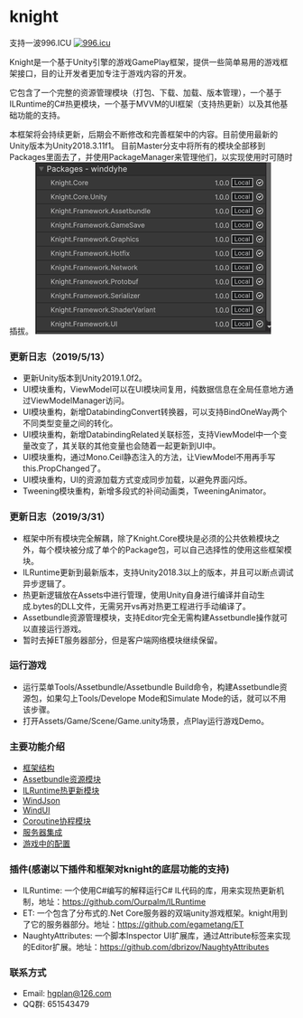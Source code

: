 # knight
支持一波996.ICU
<a href="https://996.icu"><img src="https://img.shields.io/badge/link-996.icu-red.svg" alt="996.icu"></a>

Knight是一个基于Unity引擎的游戏GamePlay框架，提供一些简单易用的游戏框架接口，目的让开发者更加专注于游戏内容的开发。

它包含了一个完整的资源管理模块（打包、下载、加载、版本管理），一个基于ILRuntime的C#热更模块，一个基于MVVM的UI框架（支持热更新）以及其他基础功能的支持。

本框架将会持续更新，后期会不断修改和完善框架中的内容。目前使用最新的Unity版本为Unity2018.3.11f1。
目前Master分支中将所有的模块全部移到Packages里面去了，并使用PackageManager来管理他们，以实现使用时可随时插拔。
![knight的框架结构](https://github.com/winddyhe/knight/blob/master/Doc/res/images/img_1.png)
### 更新日志（2019/5/13）
* 更新Unity版本到Unity2019.1.0f2。
* UI模块重构，ViewModel可以在UI模块间复用，纯数据信息在全局任意地方通过ViewModelManager访问。
* UI模块重构，新增DatabindingConvert转换器，可以支持BindOneWay两个不同类型变量之间的转化。
* UI模块重构，新增DatabindingRelated关联标签，支持ViewModel中一个变量改变了，其关联的其他变量也会随着一起更新到UI中。
* UI模块重构，通过Mono.Ceil静态注入的方法，让ViewModel不用再手写this.PropChanged了。
* UI模块重构，UI的资源加载方式变成同步加载，以避免界面闪烁。
* Tweening模块重构，新增多段式的补间动画类，TweeningAnimator。

### 更新日志（2019/3/31）
* 框架中所有模块完全解耦，除了Knight.Core模块是必须的公共依赖模块之外，每个模块被分成了单个的Package包，可以自己选择性的使用这些框架模块。
* ILRuntime更新到最新版本，支持Unity2018.3以上的版本，并且可以断点调试异步逻辑了。
* 热更新逻辑放在Assets中进行管理，使用Unity自身进行编译并自动生成.bytes的DLL文件，无需另开vs再对热更工程进行手动编译了。
* Assetbundle资源管理模块，支持Editor完全无需构建Assetbundle操作就可以直接运行游戏。
* 暂时去掉ET服务器部分，但是客户端网络模块继续保留。

### 运行游戏
* 运行菜单Tools/Assetbundle/Assetbundle Build命令，构建Assetbundle资源包，如果勾上Tools/Develope Mode和Simulate Mode的话，就可以不用该步骤。
* 打开Assets/Game/Scene/Game.unity场景，点Play运行游戏Demo。

### 主要功能介绍
* [框架结构](https://github.com/winddyhe/knight/blob/master/Doc/%E4%B8%AD%E6%96%87%E6%96%87%E6%A1%A3/%E6%A1%86%E6%9E%B6%E7%BB%93%E6%9E%84.md)
* [Assetbundle资源模块](https://github.com/winddyhe/knight/blob/master/Doc/%E4%B8%AD%E6%96%87%E6%96%87%E6%A1%A3/Assetbundle%E8%B5%84%E6%BA%90%E6%A8%A1%E5%9D%97.md)
* [ILRuntime热更新模块](https://github.com/winddyhe/knight/blob/master/Doc/%E4%B8%AD%E6%96%87%E6%96%87%E6%A1%A3/ILRuntime%E7%83%AD%E6%9B%B4%E6%96%B0%E6%A8%A1%E5%9D%97.md)
* [WindJson](https://github.com/winddyhe/knight/blob/master/Doc/%E4%B8%AD%E6%96%87%E6%96%87%E6%A1%A3/WindJson.md)
* [WindUI](https://github.com/winddyhe/knight/blob/master/Doc/%E4%B8%AD%E6%96%87%E6%96%87%E6%A1%A3/WindUI.md)
* [Coroutine协程模块](https://github.com/winddyhe/knight/blob/master/Doc/%E4%B8%AD%E6%96%87%E6%96%87%E6%A1%A3/Coroutine%E5%8D%8F%E7%A8%8B%E6%A8%A1%E5%9D%97.md)
* [服务器集成](https://github.com/winddyhe/knight/blob/master/Doc/%E4%B8%AD%E6%96%87%E6%96%87%E6%A1%A3/%E6%9C%8D%E5%8A%A1%E5%99%A8%E9%9B%86%E6%88%90.md)
* [游戏中的配置](https://github.com/winddyhe/knight/blob/master/Doc/%E4%B8%AD%E6%96%87%E6%96%87%E6%A1%A3/%E6%B8%B8%E6%88%8F%E4%B8%AD%E7%9A%84%E9%85%8D%E7%BD%AE.md)

### 插件(感谢以下插件和框架对knight的底层功能的支持)
* ILRuntime: 一个使用C#编写的解释运行C# IL代码的库，用来实现热更新机制，地址：https://github.com/Ourpalm/ILRuntime
* ET: 一个包含了分布式的.Net Core服务器的双端unity游戏框架。knight用到了它的服务器部分。地址：https://github.com/egametang/ET
* NaughtyAttributes: 一个脚本Inspector UI扩展库，通过Attribute标签来实现的Editor扩展。地址：https://github.com/dbrizov/NaughtyAttributes

### 联系方式
* Email: hgplan@126.com 
* QQ群: 651543479

